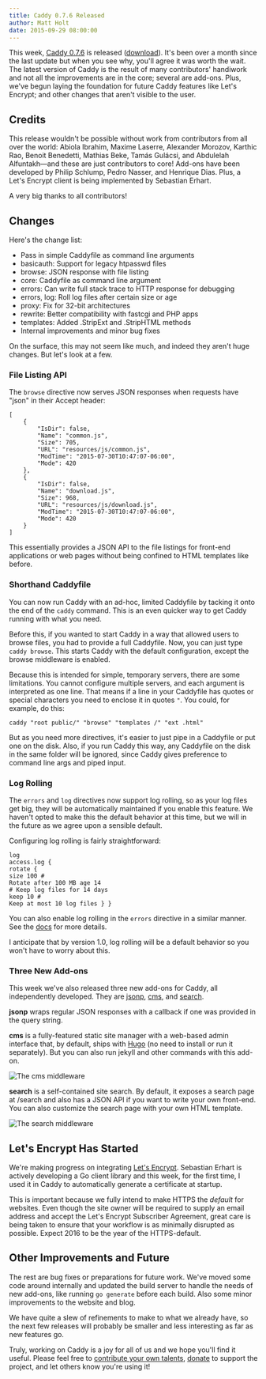 ```yaml
---
title: Caddy 0.7.6 Released
author: Matt Holt
date: 2015-09-29 08:00:00
---
```


This week, [Caddy 0.7.6](https://github.com/mholt/caddy/releases/tag/v0.7.6) is released ([download](/download)). It's been over a month since the last update but when you see why, you'll agree it was worth the wait. The latest version of Caddy is the result of many contributors' handiwork and not all the improvements are in the core; several are add-ons. Plus, we've begun laying the foundation for future Caddy features like Let's Encrypt; and other changes that aren't visible to the user.

## Credits

This release wouldn't be possible without work from contributors from all over the world: Abiola Ibrahim, Maxime Laserre, Alexander Morozov, Karthic Rao, Benoit Benedetti, Mathias Beke, Tamás Gulácsi, and Abdulelah Alfuntakh&mdash;and these are just contributors to core! Add-ons have been developed by Philip Schlump, Pedro Nasser, and Henrique Dias. Plus, a Let's Encrypt client is being implemented by Sebastian Erhart.

A very big thanks to all contributors!

## Changes

Here's the change list:

- Pass in simple Caddyfile as command line arguments
- basicauth: Support for legacy htpasswd files
- browse: JSON response with file listing
- core: Caddyfile as command line argument
- errors: Can write full stack trace to HTTP response for debugging
- errors, log: Roll log files after certain size or age
- proxy: Fix for 32-bit architectures
- rewrite: Better compatibility with fastcgi and PHP apps
- templates: Added .StripExt and .StripHTML methods
- Internal improvements and minor bug fixes

On the surface, this may not seem like much, and indeed they aren't huge changes. But let's look at a few.

### File Listing API

The `browse` directive now serves JSON responses when requests have "json" in their Accept header:


	[
	    {
	        "IsDir": false,
	        "Name": "common.js",
	        "Size": 705,
	        "URL": "resources/js/common.js",
	        "ModTime": "2015-07-30T10:47:07-06:00",
	        "Mode": 420
	    },
	    {
	        "IsDir": false,
	        "Name": "download.js",
	        "Size": 968,
	        "URL": "resources/js/download.js",
	        "ModTime": "2015-07-30T10:47:07-06:00",
	        "Mode": 420
	    }
	]

This essentially provides a JSON API to the file listings for front-end applications or web pages without being confined to HTML templates like before.


### Shorthand Caddyfile

You can now run Caddy with an ad-hoc, limited Caddyfile by tacking it onto the end of the `caddy` command. This is an even quicker way to get Caddy running with what you need.

Before this, if you wanted to start Caddy in a way that allowed users to browse files, you had to provide a full Caddyfile. Now, you can just type `caddy browse`. This starts Caddy with the default configuration, except the browse middleware is enabled.

Because this is intended for simple, temporary servers, there are some limitations. You cannot configure multiple servers, and each argument is interpreted as one line. That means if a line in your Caddyfile has quotes or special characters you need to enclose it in quotes `"`. You could, for example, do this:

	caddy "root public/" "browse" "templates /" "ext .html"

But as you need more directives, it's easier to just pipe in a Caddyfile or put one on the disk. Also, if you run Caddy this way, any Caddyfile on the disk in the same folder will be ignored, since Caddy gives preference to command line args and piped input.


### Log Rolling

The `errors` and `log` directives now support log rolling, so as your log files get big, they will be automatically maintained if you enable this feature. We haven't opted to make this the default behavior at this time, but we will in the future as we agree upon a sensible default.

Configuring log rolling is fairly straightforward:

<code class="block"><span class="hl-directive">log</span> <span class="hl-arg">access.log</span> {
	<span class="hl-subdirective">rotate</span> {
		<span class="hl-subdirective">size</span> 100 <span class="hl-comment"># Rotate after 100 MB</span>
		<span class="hl-subdirective">age</span>  14  <span class="hl-comment"># Keep log files for 14 days</span>
		<span class="hl-subdirective">keep</span> 10  <span class="hl-comment"># Keep at most 10 log files</span>
	}
}</code>

You can also enable log rolling in the `errors` directive in a similar manner. See the [docs](/docs/errors) for more details.

I anticipate that by version 1.0, log rolling will be a default behavior so you won't have to worry about this.

### Three New Add-ons

This week we've also released three new add-ons for Caddy, all independently developed. They are [jsonp](/docs/jsonp), [cms](/docs/cms), and [search](/docs/search).

**jsonp** wraps regular JSON responses with a callback if one was provided in the query string.

**cms** is a fully-featured static site manager with a web-based admin interface that, by default, ships with [Hugo](https://gohugo.io) (no need to install or run it separately). But you can also run jekyll and other commands with this add-on.

![The cms middleware](/resources/images/blog/cms-preview.png)

**search** is a self-contained site search. By default, it exposes a search page at /search and also has a JSON API if you want to write your own front-end. You can also customize the search page with your own HTML template.

![The search middleware](/resources/images/blog/search-preview.png)


## Let's Encrypt Has Started

We're making progress on integrating [Let's Encrypt](https://letsencrypt.org). Sebastian Erhart is actively developing a Go client library and this week, for the first time, I used it in Caddy to automatically generate a certificate at startup.

This is important because we fully intend to make HTTPS the *default* for websites. Even though the site owner will be required to supply an email address and accept the Let's Encrypt Subscriber Agreement, great care is being taken to ensure that your workflow is as minimally disrupted as possible. Expect 2016 to be the year of the HTTPS-default.


## Other Improvements and Future

The rest are bug fixes or preparations for future work. We've moved some code around internally and updated the build server to handle the needs of new add-ons, like running `go generate` before each build. Also some minor improvements to the website and blog.

We have quite a slew of refinements to make to what we already have, so the next few releases will probably be smaller and less interesting as far as new features go.

Truly, working on Caddy is a joy for all of us and we hope you'll find it useful. Please feel free to [contribute your own talents](https://github.com/mholt/caddy), [donate](/donate) to support the project, and let others know you're using it!

